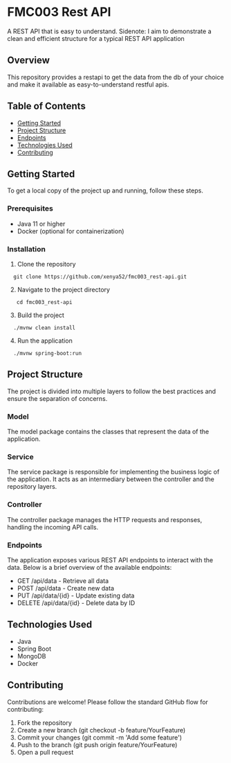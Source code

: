 # FMC003 Rest API

A REST API that is easy to understand. 
Sidenote: I aim to demonstrate a clean and efficient structure for a typical REST API application

Overview
---------------

This repository provides a restapi to get the data from the db of your choice and make it available as easy-to-understand restful apis.

Table of Contents
---------------

- [Getting Started](#Getting-Started)
- [Project Structure](#Project-Structure)
- [Endpoints](#Endpoints)
- [Technologies Used](#Technologies-Used)
- [Contributing](#Contributing)

Getting Started
---------------

To get a local copy of the project up and running, follow these steps.

### Prerequisites


- Java 11 or higher
- Docker (optional for containerization)

### Installation

1. Clone the repository
```
  git clone https://github.com/xenya52/fmc003_rest-api.git

```
2. Navigate to the project directory
```
   cd fmc003_rest-api

```
3. Build the project
```
  ./mvnw clean install

```
4. Run the application
```
  ./mvnw spring-boot:run

```
Project Structure
---------------

The project is divided into multiple layers to follow the best practices and ensure the separation of concerns.

### Model

The model package contains the classes that represent the data of the application.

### Service

The service package is responsible for implementing the business logic of the application. It acts as an intermediary between the controller and the repository layers.

### Controller

The controller package manages the HTTP requests and responses, handling the incoming API calls.

### Endpoints

The application exposes various REST API endpoints to interact with the data. Below is a brief overview of the available endpoints:

- GET /api/data - Retrieve all data
- POST /api/data - Create new data
- PUT /api/data/{id} - Update existing data
- DELETE /api/data/{id} - Delete data by ID

Technologies Used
---------------

- Java
- Spring Boot
- MongoDB
- Docker

Contributing
---------------

Contributions are welcome! Please follow the standard GitHub flow for contributing:

1. Fork the repository
2. Create a new branch (git checkout -b feature/YourFeature)
3. Commit your changes (git commit -m 'Add some feature')
4. Push to the branch (git push origin feature/YourFeature)
5. Open a pull request
